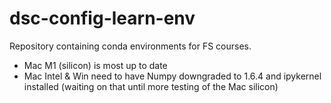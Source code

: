 # dsc-config-learn-env
Repository containing conda environments for FS courses.
* Mac M1 (silicon) is most up to date
* Mac Intel & Win need to have Numpy downgraded to 1.6.4 and ipykernel installed (waiting on that until more testing of the Mac silicon)
